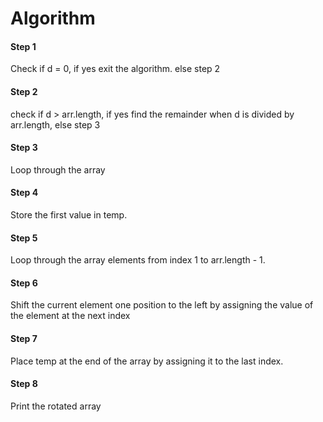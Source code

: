 # Algorithm

#### Step 1

Check if d = 0, if yes exit the algorithm. else step 2

#### Step 2

check if d > arr.length, if yes find the remainder when d is divided by arr.length, else step 3

#### Step 3

Loop through the array

#### Step 4

Store the first value in temp.

#### Step 5

Loop through the array elements from index 1 to arr.length - 1.

#### Step 6

Shift the current element one position to the left by assigning the value of the element at the next index

#### Step 7

Place temp at the end of the array by assigning it to the last index.

#### Step 8

Print the rotated array
